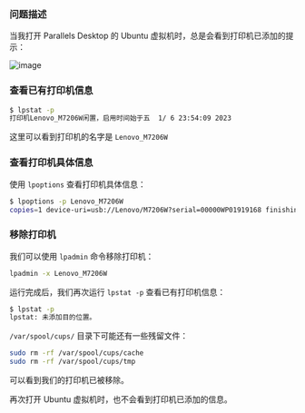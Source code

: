 ### 问题描述

当我打开 Parallels Desktop 的 Ubuntu 虚拟机时，总是会看到打印机已添加的提示：

![image](https://s2.loli.net/2024/07/07/2FDHzM8rpNTUbhu.png)

### 查看已有打印机信息

```sh
$ lpstat -p
打印机Lenovo_M7206W闲置，启用时间始于五  1/ 6 23:54:09 2023
```

这里可以看到打印机的名字是 `Lenovo_M7206W`

### 查看打印机具体信息

使用 `lpoptions` 查看打印机具体信息：

```sh
$ lpoptions -p Lenovo_M7206W
copies=1 device-uri=usb://Lenovo/M7206W?serial=00000WP01919168 finishings=3 job-cancel-after=10800 job-hold-until=no-hold job-priority=50 job-sheets=none,none marker-change-time=0 number-up=1 printer-info='Lenovo M7206W' printer-is-accepting-jobs=true printer-is-shared=false printer-is-temporary=false printer-location='MacBook Pro' printer-make-and-model='Local Raw Printer' printer-state=3 printer-state-change-time=1673020449 printer-state-reasons=offline-report printer-type=77594628 printer-uri-supported=ipp://localhost/printers/Lenovo_M7206W
```

### 移除打印机

我们可以使用 `lpadmin` 命令移除打印机：

```sh
lpadmin -x Lenovo_M7206W
```

运行完成后，我们再次运行 `lpstat -p` 查看已有打印机信息：

```sh
$ lpstat -p
lpstat: 未添加目的位置。
```

`/var/spool/cups/` 目录下可能还有一些残留文件：

```sh
sudo rm -rf /var/spool/cups/cache
sudo rm -rf /var/spool/cups/tmp
```

可以看到我们的打印机已被移除。

再次打开 Ubuntu 虚拟机时，也不会看到打印机已添加的信息。